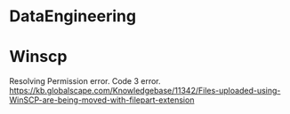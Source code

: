 # DataEngineering

# Winscp
Resolving Permission error. Code 3 error.
https://kb.globalscape.com/Knowledgebase/11342/Files-uploaded-using-WinSCP-are-being-moved-with-filepart-extension
